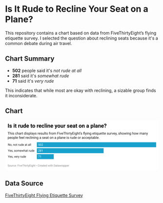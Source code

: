 # Is It Rude to Recline Your Seat on a Plane?

This repository contains a chart based on data from FiveThirtyEight’s flying etiquette survey. I selected the question about reclining seats because it's a common debate during air travel.

## Chart Summary
- **502** people said it's *not rude at all*
- **281** said it's *somewhat rude*
- **71** said it's *very rude*

This indicates that while most are okay with reclining, a sizable group finds it inconsiderate.

## Chart

![Reclining Seat Chart](2wyEv-is-it-rude-to-recline-your-seat-on-a-plane--2.png)

## Data Source
[FiveThirtyEight Flying Etiquette Survey](https://github.com/fivethirtyeight/data/tree/master/flying-etiquette-survey)
